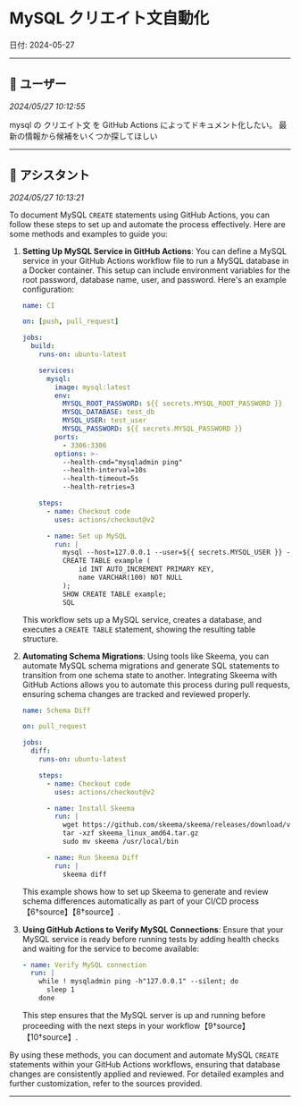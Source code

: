 # MySQL クリエイト文自動化

日付: 2024-05-27

---

## 👤 ユーザー
*2024/05/27 10:12:55*

mysql の クリエイト文 を GitHub Actions によってドキュメント化したい。
最新の情報から候補をいくつか探してほしい

---

## 🤖 アシスタント
*2024/05/27 10:13:21*

To document MySQL `CREATE` statements using GitHub Actions, you can follow these steps to set up and automate the process effectively. Here are some methods and examples to guide you:

1. **Setting Up MySQL Service in GitHub Actions**:
   You can define a MySQL service in your GitHub Actions workflow file to run a MySQL database in a Docker container. This setup can include environment variables for the root password, database name, user, and password. Here's an example configuration:

    ```yaml
    name: CI

    on: [push, pull_request]

    jobs:
      build:
        runs-on: ubuntu-latest

        services:
          mysql:
            image: mysql:latest
            env:
              MYSQL_ROOT_PASSWORD: ${{ secrets.MYSQL_ROOT_PASSWORD }}
              MYSQL_DATABASE: test_db
              MYSQL_USER: test_user
              MYSQL_PASSWORD: ${{ secrets.MYSQL_PASSWORD }}
            ports:
              - 3306:3306
            options: >-
              --health-cmd="mysqladmin ping"
              --health-interval=10s
              --health-timeout=5s
              --health-retries=3

        steps:
          - name: Checkout code
            uses: actions/checkout@v2

          - name: Set up MySQL
            run: |
              mysql --host=127.0.0.1 --user=${{ secrets.MYSQL_USER }} --password=${{ secrets.MYSQL_PASSWORD }} ${{ secrets.MYSQL_DATABASE }} <<SQL
              CREATE TABLE example (
                  id INT AUTO_INCREMENT PRIMARY KEY,
                  name VARCHAR(100) NOT NULL
              );
              SHOW CREATE TABLE example;
              SQL
    ```

    This workflow sets up a MySQL service, creates a database, and executes a `CREATE TABLE` statement, showing the resulting table structure.

2. **Automating Schema Migrations**:
   Using tools like Skeema, you can automate MySQL schema migrations and generate SQL statements to transition from one schema state to another. Integrating Skeema with GitHub Actions allows you to automate this process during pull requests, ensuring schema changes are tracked and reviewed properly.

    ```yaml
    name: Schema Diff

    on: pull_request

    jobs:
      diff:
        runs-on: ubuntu-latest

        steps:
          - name: Checkout code
            uses: actions/checkout@v2

          - name: Install Skeema
            run: |
              wget https://github.com/skeema/skeema/releases/download/v1.5.1/skeema_linux_amd64.tar.gz
              tar -xzf skeema_linux_amd64.tar.gz
              sudo mv skeema /usr/local/bin

          - name: Run Skeema Diff
            run: |
              skeema diff
    ```

    This example shows how to set up Skeema to generate and review schema differences automatically as part of your CI/CD process【6†source】【8†source】.

3. **Using GitHub Actions to Verify MySQL Connections**:
   Ensure that your MySQL service is ready before running tests by adding health checks and waiting for the service to become available:

    ```yaml
    - name: Verify MySQL connection
      run: |
        while ! mysqladmin ping -h"127.0.0.1" --silent; do
          sleep 1
        done
    ```

    This step ensures that the MySQL server is up and running before proceeding with the next steps in your workflow【9†source】【10†source】.

By using these methods, you can document and automate MySQL `CREATE` statements within your GitHub Actions workflows, ensuring that database changes are consistently applied and reviewed. For detailed examples and further customization, refer to the sources provided.

---
